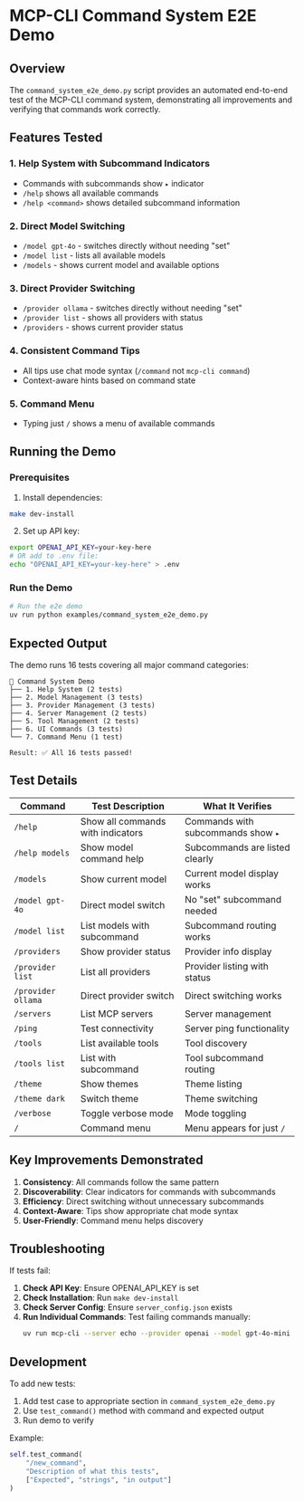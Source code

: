 # MCP-CLI Command System E2E Demo

## Overview

The `command_system_e2e_demo.py` script provides an automated end-to-end test of the MCP-CLI command system, demonstrating all improvements and verifying that commands work correctly.

## Features Tested

### 1. **Help System with Subcommand Indicators**
- Commands with subcommands show `▸` indicator
- `/help` shows all available commands
- `/help <command>` shows detailed subcommand information

### 2. **Direct Model Switching**
- `/model gpt-4o` - switches directly without needing "set"
- `/model list` - lists all available models
- `/models` - shows current model and available options

### 3. **Direct Provider Switching**
- `/provider ollama` - switches directly without needing "set"
- `/provider list` - shows all providers with status
- `/providers` - shows current provider status

### 4. **Consistent Command Tips**
- All tips use chat mode syntax (`/command` not `mcp-cli command`)
- Context-aware hints based on command state

### 5. **Command Menu**
- Typing just `/` shows a menu of available commands

## Running the Demo

### Prerequisites

1. Install dependencies:
```bash
make dev-install
```

2. Set up API key:
```bash
export OPENAI_API_KEY=your-key-here
# OR add to .env file:
echo "OPENAI_API_KEY=your-key-here" > .env
```

### Run the Demo

```bash
# Run the e2e demo
uv run python examples/command_system_e2e_demo.py
```

## Expected Output

The demo runs 16 tests covering all major command categories:

```
🚀 Command System Demo
├── 1. Help System (2 tests)
├── 2. Model Management (3 tests)
├── 3. Provider Management (3 tests)
├── 4. Server Management (2 tests)
├── 5. Tool Management (2 tests)
├── 6. UI Commands (3 tests)
└── 7. Command Menu (1 test)

Result: ✅ All 16 tests passed!
```

## Test Details

| Command | Test Description | What It Verifies |
|---------|-----------------|------------------|
| `/help` | Show all commands with indicators | Commands with subcommands show `▸` |
| `/help models` | Show model command help | Subcommands are listed clearly |
| `/models` | Show current model | Current model display works |
| `/model gpt-4o` | Direct model switch | No "set" subcommand needed |
| `/model list` | List models with subcommand | Subcommand routing works |
| `/providers` | Show provider status | Provider info display |
| `/provider list` | List all providers | Provider listing with status |
| `/provider ollama` | Direct provider switch | Direct switching works |
| `/servers` | List MCP servers | Server management |
| `/ping` | Test connectivity | Server ping functionality |
| `/tools` | List available tools | Tool discovery |
| `/tools list` | List with subcommand | Tool subcommand routing |
| `/theme` | Show themes | Theme listing |
| `/theme dark` | Switch theme | Theme switching |
| `/verbose` | Toggle verbose mode | Mode toggling |
| `/` | Command menu | Menu appears for just `/` |

## Key Improvements Demonstrated

1. **Consistency**: All commands follow the same pattern
2. **Discoverability**: Clear indicators for commands with subcommands
3. **Efficiency**: Direct switching without unnecessary subcommands
4. **Context-Aware**: Tips show appropriate chat mode syntax
5. **User-Friendly**: Command menu helps discovery

## Troubleshooting

If tests fail:

1. **Check API Key**: Ensure OPENAI_API_KEY is set
2. **Check Installation**: Run `make dev-install`
3. **Check Server Config**: Ensure `server_config.json` exists
4. **Run Individual Commands**: Test failing commands manually:
   ```bash
   uv run mcp-cli --server echo --provider openai --model gpt-4o-mini
   ```

## Development

To add new tests:

1. Add test case to appropriate section in `command_system_e2e_demo.py`
2. Use `test_command()` method with command and expected output
3. Run demo to verify

Example:
```python
self.test_command(
    "/new_command",
    "Description of what this tests",
    ["Expected", "strings", "in output"]
)
```